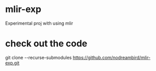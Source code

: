# mlir-exp
Experimental proj with using mlir

# check out the code
git clone --recurse-submodules https://github.com/nodreambird/mlir-exp.git

